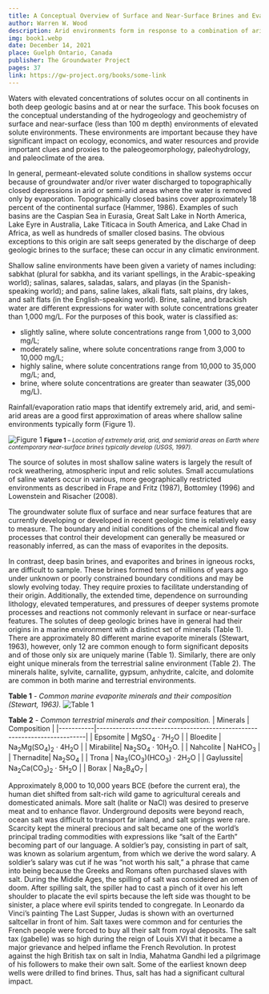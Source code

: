 ```yaml
---
title: A Conceptual Overview of Surface and Near-Surface Brines and Evaporate Minerals
author: Warren W. Wood
description: Arid environments form in response to a combination of arid or semi-arid climate and a topography that results in the pervasive formation of brine and associated mineral deposits. The salts originate as dissolved solids in the rainfall and from the weathering of minerals as the rain infiltrates in the uplands and flows as groundwater to discharge in the lowlands where salt accumulates.
img: book1.webp
date: December 14, 2021
place: Guelph Ontario, Canada
publisher: The Groundwater Project
pages: 37
link: https://gw-project.org/books/some-link
---
```


Waters with elevated concentrations of solutes occur on all continents in both deep geologic basins and at or near the surface. This book focuses on the conceptual understanding of the hydrogeology and geochemistry of surface and near-surface (less than 100 m depth) environments of elevated solute environments. These environments are important because they have significant impact on ecology, economics, and water resources and provide important clues and proxies to the paleogeomorphology, paleohydrology, and paleoclimate of the area.

In general, permeant-elevated solute conditions in shallow systems occur because of groundwater and/or river water discharged to topographically closed depressions in arid or semi-arid areas where the water is removed only by evaporation. Topographically closed basins cover approximately 18 percent of the continental surface (Hammer, 1986). Examples of such basins are the Caspian Sea in Eurasia, Great Salt Lake in North America, Lake Eyre in Australia, Lake Titicaca in South America, and Lake Chad in Africa, as well as hundreds of smaller closed basins. The obvious exceptions to this origin are salt seeps generated by the discharge of deep geologic brines to the surface; these can occur in any climatic environment.

Shallow saline environments have been given a variety of names including: sabkhat (plural for sabkha, and its variant spellings, in the Arabic-speaking world); salinas, salares, saladas, salars, and playas (in the Spanish-speaking world); and pans, saline lakes, alkali flats, salt plains, dry lakes, and salt flats (in the English-speaking world). Brine, saline, and brackish water are different expressions for water with solute concentrations greater than 1,000 mg/L. For the purposes of this book, water is classified as:

- slightly saline, where solute concentrations range from 1,000 to 3,000 mg/L;
- moderately saline, where solute concentrations range from 3,000 to 10,000 mg/L;
- highly saline, where solute concentrations range from 10,000 to 35,000 mg/L; and,
- brine, where solute concentrations are greater than seawater (35,000 mg/L).

Rainfall/evaporation ratio maps that identify extremely arid, arid, and semi-arid areas are a good first approximation of areas where shallow saline environments typically form (Figure 1).

![Figure 1](https://books.gw-project.org/a-conceptual-overview-of-surface-and-near-surface-brines-and-evaporite-minerals/wp-content/uploads/sites/22/2022/01/image1.png)
<small><b>Figure 1</b> <em> – Location of extremely arid, arid, and semiarid areas on Earth where contemporary near-surface brines typically develop (USGS, 1997).</em></small>

The source of solutes in most shallow saline waters is largely the result of rock weathering, atmospheric input and relic solutes. Small accumulations of saline waters occur in various, more geographically restricted environments as described in Frape and Fritz (1987), Bottomley (1996) and Lowenstein and Risacher (2008).

The groundwater solute flux of surface and near surface features that are currently developing or developed in recent geologic time is relatively easy to measure. The boundary and initial conditions of the chemical and flow processes that control their development can generally be measured or reasonably inferred, as can the mass of evaporites in the deposits.

In contrast, deep basin brines, and evaporites and brines in igneous rocks, are difficult to sample. These brines formed tens of millions of years ago under unknown or poorly constrained boundary conditions and may be slowly evolving today. They require proxies to facilitate understanding of their origin. Additionally, the extended time, dependence on surrounding lithology, elevated temperatures, and pressures of deeper systems promote processes and reactions not commonly relevant in surface or near-surface features. The solutes of deep geologic brines have in general had their origins in a marine environment with a distinct set of minerals (Table 1). There are approximately 80 different marine evaporite minerals (Stewart, 1963), however, only 12 are common enough to form significant deposits and of those only six are uniquely marine (Table 1). Similarly, there are only eight unique minerals from the terrestrial saline environment (Table 2). The minerals halite, sylvite, carnallite, gypsum, anhydrite, calcite, and dolomite are common in both marine and terrestrial environments.

<b>Table 1</b> <em>- Common marine evaporite minerals and their composition (Stewart, 1963).</em>
![Table 1](https://books.gw-project.org/a-conceptual-overview-of-surface-and-near-surface-brines-and-evaporite-minerals/wp-content/uploads/sites/22/2022/01/image2.png)

<b>Table 2</b> <em>- Common terrestrial minerals and their composition.</em>
| Minerals  | Composition                                                              |
|-----------|--------------------------------------------------------------------------|
| Epsomite  | MgSO<sub>4</sub> &middot; 7H<sub>2</sub>O                                |
| Bloedite  | Na<sub>2</sub>Mg(SO<sub>4</sub>)<sub>2</sub> &middot; 4H<sub>2</sub>O    |
| Mirabilite| Na<sub>2</sub>SO<sub>4</sub> &middot; 10H<sub>2</sub>O.                  |
| Nahcolite | NaHCO<sub>3</sub>                                                        |
| Thernadite| Na<sub>2</sub>SO<sub>4</sub>                                             |
| Trona     | Na<sub>3</sub>(CO<sub>3</sub>)(HCO<sub>3</sub>) &middot; 2H<sub>2</sub>O |
| Gaylussite| Na<sub>2</sub>Ca(CO<sub>3</sub>)<sub>2</sub> &middot; 5H<sub>2</sub>O    |
| Borax     | Na<sub>2</sub>B<sub>4</sub>O<sub>7</sub>                                 |


Approximately 8,000 to 10,000 years BCE (before the current era), the human diet shifted from salt-rich wild game to agricultural cereals and domesticated animals. More salt (halite or NaCl) was desired to preserve meat and to enhance flavor. Underground deposits were beyond reach, ocean salt was difficult to transport far inland, and salt springs were rare. Scarcity kept the mineral precious and salt became one of the world’s principal trading commodities with expressions like “salt of the Earth” becoming part of our language. A soldier’s pay, consisting in part of salt, was known as solarium argentum, from which we derive the word salary. A soldier’s salary was cut if he was “not worth his salt,” a phrase that came into being because the Greeks and Romans often purchased slaves with salt. During the Middle Ages, the spilling of salt was considered an omen of doom. After spilling salt, the spiller had to cast a pinch of it over his left shoulder to placate the evil spirts because the left side was thought to be sinister, a place where evil spirits tended to congregate. In Leonardo da Vinci’s painting The Last Supper, Judas is shown with an overturned saltcellar in front of him. Salt taxes were common and for centuries the French people were forced to buy all their salt from royal deposits. The salt tax (gabelle) was so high during the reign of Louis XVI that it became a major grievance and helped inflame the French Revolution. In protest against the high British tax on salt in India, Mahatma Gandhi led a pilgrimage of his followers to make their own salt. Some of the earliest known deep wells were drilled to find brines. Thus, salt has had a significant cultural impact.


